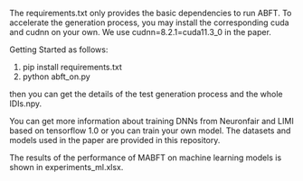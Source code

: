 The requirements.txt only provides the basic dependencies to run ABFT. To accelerate the generation process, you may install the corresponding cuda and cudnn on your own. We use cudnn=8.2.1=cuda11.3_0 in the paper.

Getting Started as follows:

1. pip install requirements.txt
2. python abft_on.py

then you can get the details of the test generation process and the whole IDIs.npy.

You can get more information about training DNNs from Neuronfair and LIMI based on tensorflow 1.0 or you can train your own model. The datasets and models used in the paper are provided in this repository. 



The results of the performance of MABFT on machine learning models is shown in experiments_ml.xlsx.